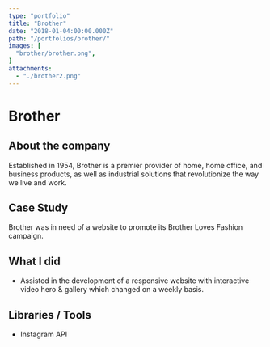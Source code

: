 ```yaml
---
type: "portfolio"
title: "Brother"
date: "2018-01-04:00:00.000Z"
path: "/portfolios/brother/"
images: [
  "brother/brother.png",
]
attachments:
  - "./brother2.png"
---
```


# Brother

## About the company
Established in 1954, Brother is a premier provider of home, home office, and business products, as well as industrial solutions that revolutionize the way we live and work.

## Case Study

Brother was in need of a website to promote its Brother Loves Fashion campaign. 

## What I did
- Assisted in the development of a responsive website with interactive video hero & gallery which changed on a weekly basis.

## Libraries / Tools
- Instagram API